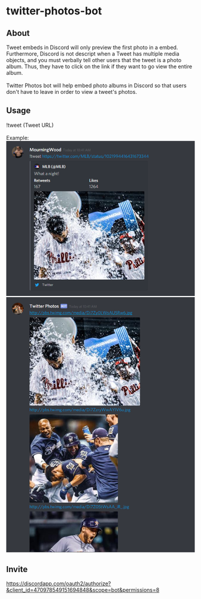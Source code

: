 ﻿# twitter-photos-bot

## About
Tweet embeds in Discord will only preview the first photo in a embed. Furthermore, Discord is not descript when a Tweet has multiple media objects, and you must verbally tell other users that the tweet is a photo album. Thus, they have to click on the link if they want to go view the entire album. 
<br/><br/>
Twitter Photos bot will help embed photo albums in Discord so that users don't have to leave in order to view a tweet's photos.

## Usage
!tweet (Tweet URL) 
<br/><br/>
Example:
<br/>
![](./Images/usage-example.png)
![](./Images/usage-results.png)

## Invite
https://discordapp.com/oauth2/authorize?&client_id=470978549151694848&scope=bot&permissions=8


